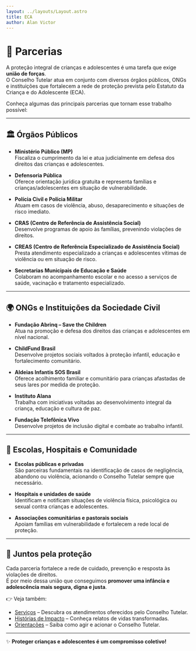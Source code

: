 ```yaml
---
layout: ../layouts/Layout.astro
title: ECA
author: Alan Victor
---
```


# 🤝 Parcerias

A proteção integral de crianças e adolescentes é uma tarefa que exige **união de forças**.  
O Conselho Tutelar atua em conjunto com diversos órgãos públicos, ONGs e instituições que fortalecem a rede de proteção prevista pelo Estatuto da Criança e do Adolescente (ECA).  

Conheça algumas das principais parcerias que tornam esse trabalho possível:

---

## 🏛️ Órgãos Públicos

- **Ministério Público (MP)**  
  Fiscaliza o cumprimento da lei e atua judicialmente em defesa dos direitos das crianças e adolescentes.

- **Defensoria Pública**  
  Oferece orientação jurídica gratuita e representa famílias e crianças/adolescentes em situação de vulnerabilidade.

- **Polícia Civil e Polícia Militar**  
  Atuam em casos de violência, abuso, desaparecimento e situações de risco imediato.

- **CRAS (Centro de Referência de Assistência Social)**  
  Desenvolve programas de apoio às famílias, prevenindo violações de direitos.

- **CREAS (Centro de Referência Especializado de Assistência Social)**  
  Presta atendimento especializado a crianças e adolescentes vítimas de violência ou em situação de risco.

- **Secretarias Municipais de Educação e Saúde**  
  Colaboram no acompanhamento escolar e no acesso a serviços de saúde, vacinação e tratamento especializado.

---

## 🌍 ONGs e Instituições da Sociedade Civil

- **Fundação Abrinq – Save the Children**  
  Atua na promoção e defesa dos direitos das crianças e adolescentes em nível nacional.

- **ChildFund Brasil**  
  Desenvolve projetos sociais voltados à proteção infantil, educação e fortalecimento comunitário.

- **Aldeias Infantis SOS Brasil**  
  Oferece acolhimento familiar e comunitário para crianças afastadas de seus lares por medida de proteção.

- **Instituto Alana**  
  Trabalha com iniciativas voltadas ao desenvolvimento integral da criança, educação e cultura de paz.

- **Fundação Telefônica Vivo**  
  Desenvolve projetos de inclusão digital e combate ao trabalho infantil.

---

## 🏫 Escolas, Hospitais e Comunidade

- **Escolas públicas e privadas**  
  São parceiras fundamentais na identificação de casos de negligência, abandono ou violência, acionando o Conselho Tutelar sempre que necessário.

- **Hospitais e unidades de saúde**  
  Identificam e notificam situações de violência física, psicológica ou sexual contra crianças e adolescentes.

- **Associações comunitárias e pastorais sociais**  
  Apoiam famílias em vulnerabilidade e fortalecem a rede local de proteção.

---

## 🔗 Juntos pela proteção

Cada parceria fortalece a rede de cuidado, prevenção e resposta às violações de direitos.  
É por meio dessa união que conseguimos **promover uma infância e adolescência mais segura, digna e justa**.  

👉 Veja também:  
- [Serviços](servicos.md) – Descubra os atendimentos oferecidos pelo Conselho Tutelar.  
- [Histórias de Impacto](historias.md) – Conheça relatos de vidas transformadas.  
- [Orientações](orientacoes.md) – Saiba como agir e acionar o Conselho Tutelar.  

---

✨ **Proteger crianças e adolescentes é um compromisso coletivo!**